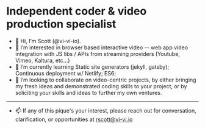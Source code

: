# Independent coder & video production specialist
- 👋 Hi, I’m Scott (@vi-vi-io). 
- 👀 I’m interested in browser based interactive video -- web app video integration with JS libs / APIs from streaming providers (Youtube, Vimeo, Kaltura, etc...)
- 🌱 I’m currently learning Static site generators (jekyll, gatsby); Continuous deployment w/ Netlify; ES6;
- 💞️ I’m looking to collaborate on video-centric projects, by either bringing my fresh ideas and demonstrated coding skills to your project, or by soliciting your skills and ideas to further my own ventures.
---
- 📫 If any of this pique's your interest, please reach out for conversation, clarification, or opportunities at rscott@vi-vi.io

<!---
vi-vi-io/vi-vi-io is a ✨ special ✨ repository because its `README.md` (this file) appears on your GitHub profile.
You can click the Preview link to take a look at your changes.
--->
